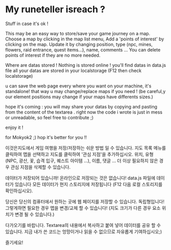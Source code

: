 # My runeteller isreach ?
Stuff in case it's ok !

This may be an easy way to store/save your game journey on a map.
Choose a map by clicking in the map list menu,
Add a 'points of interest' by clicking on the map.
Update it by changing position, type (npc, mines, flowers, raid entrance, quest items...), name, comments ...
You can delete points of interest if they are no more needed.

Where are datas stored !
Nothing is stored online !
you'll find datas in data.js file
all your datas are stored in your localstorage (F12 then check localstorage)


u can save the web page every where you want on your machine, it's standalone!
that way u may change/replace maps if you need !
(be careful,y our element positions may change if your maps have differents sizes.)

hope it's coming : you will may share your datas by copying and  pasting from the content of the textarea .
right now the code i wrote is just in mess or unreadable, so feel free to contribute ;)

enjoy it !

for Mokyok2 ;)
hop it's better for you !!

이것은지도에서 게임 여행을 저장/저장하는 쉬운 방법 일 수 있습니다.
지도 목록 메뉴를 클릭하여 맵을 선택하고
지도를 클릭하여 '관심 지점'을 추가하십시오.
위치, 유형 (NPC, 광산, 꽃, 습격 입구, 퀘스트 아이템 ...), 이름, 댓글 ...
더 이상 필요하지 않은 경우 관심 지점을 삭제할 수 있습니다.

데이터가 저장되어 있습니까!
온라인으로 저장되는 것은 없습니다!
data.js 파일에 데이터가 있습니다
모든 데이터가 현지 스토리지에 저장됩니다 (F12 다음 로컬 스토리지를 확인하십시오).


당신은 당신의 컴퓨터에서 원하는 곳에 웹 페이지를 저장할 수 있습니다. 독립형입니다!
그렇게하면 필요한 경우 맵을 변경/교체 할 수 있습니다!
(지도 크기가 다른 경우 요소 위치가 변경 될 수 있습니다.)

다가오기를 바랍니다. Textarea의 내용에서 복사하고 붙여 넣어 데이터를 공유 할 수 있습니다.
지금 내가 쓴 코드는 엉망이거나 읽을 수 없으므로 자유롭게 기여하십시오;)

즐기세요!
